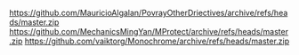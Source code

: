 https://github.com/MauricioAlgalan/PovrayOtherDriectives/archive/refs/heads/master.zip
https://github.com/MechanicsMingYan/MProtect/archive/refs/heads/master.zip
https://github.com/vaiktorg/Monochrome/archive/refs/heads/master.zip
